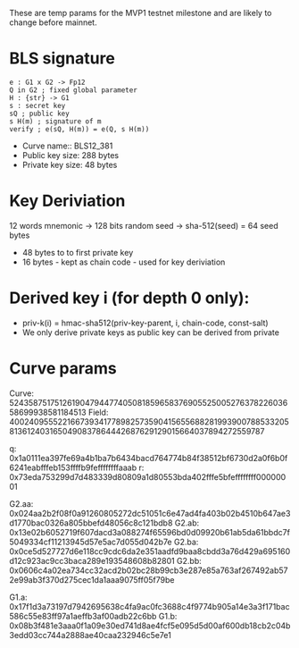 These are temp params for the MVP1 testnet milestone and are likely to change before mainnet.

# BLS signature

	e : G1 x G2 -> Fp12
	Q in G2 ; fixed global parameter
	H : {str} -> G1
	s : secret key
	sQ ; public key
	s H(m) ; signature of m
	verify ; e(sQ, H(m)) = e(Q, s H(m))
  
- Curve name:: BLS12_381
- Public key size: 288 bytes
- Private key size: 48 bytes

# Key Deriviation
12 words mnemonic -> 128 bits random seed -> sha-512(seed) = 64 seed bytes
- 48 bytes to to first private key
- 16 bytes - kept as chain code - used for key deriviation

# Derived key i (for depth 0 only):
- priv-k(i) = hmac-sha512(priv-key-parent, i, chain-code, const-salt)
- We only derive private keys as public key can be derived from private

# Curve params
Curve: 52435875175126190479447740508185965837690552500527637822603658699938581184513
Field: 4002409555221667393417789825735904156556882819939007885332058136124031650490837864442687629129015664037894272559787

q: 0x1a0111ea397fe69a4b1ba7b6434bacd764774b84f38512bf6730d2a0f6b0f6241eabfffeb153ffffb9feffffffffaaab
r: 0x73eda753299d7d483339d80809a1d80553bda402fffe5bfeffffffff00000001

G2.aa: 0x024aa2b2f08f0a91260805272dc51051c6e47ad4fa403b02b4510b647ae3d1770bac0326a805bbefd48056c8c121bdb8
G2.ab: 0x13e02b6052719f607dacd3a088274f65596bd0d09920b61ab5da61bbdc7f5049334cf11213945d57e5ac7d055d042b7e
G2.ba: 0x0ce5d527727d6e118cc9cdc6da2e351aadfd9baa8cbdd3a76d429a695160d12c923ac9cc3baca289e193548608b82801
G2.bb: 0x0606c4a02ea734cc32acd2b02bc28b99cb3e287e85a763af267492ab572e99ab3f370d275cec1da1aaa9075ff05f79be

G1.a: 0x17f1d3a73197d7942695638c4fa9ac0fc3688c4f9774b905a14e3a3f171bac586c55e83ff97a1aeffb3af00adb22c6bb
G1.b: 0x08b3f481e3aaa0f1a09e30ed741d8ae4fcf5e095d5d00af600db18cb2c04b3edd03cc744a2888ae40caa232946c5e7e1
